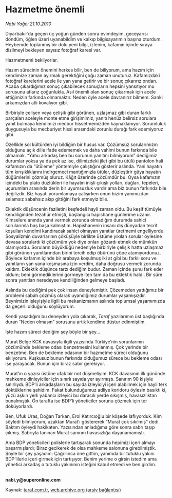 # Hazmetme önemli

*Nabi Yağcı 21.10.2010*

<div class="yazi"><p>Diyarbakır’da geçen üç yoğun günden sonra evimdeyim, geceyarısı döndüm, öğlen üzeri uyanabildim ve kalkıp bilgisayarımın başına oturdum. Heybemde toplanmış bir dolu yeni bilgi, izlenim, kafamın içinde sıraya dizilmeyi bekleyen sayısız fotoğraf karesi var.</p>
<p>Hazmetmemi bekliyorlar. </p>
<p>Hazım sürecinin önemini herkes bilir, ben de biliyorum, ama hazım için kendimize zaman ayırmak gerektiğini çoğu zaman unuturuz. Kafamızdaki fotoğraf karelerini acele ile yan yana getirir ve bir sonuç çıkarırız ondan. Acaba çıkardığımız sonuç çıkabilecek sonuçların hepsini yansıtıyor mu sorusunu atlarız çoğunlukla. Asıl önemli olan sonuç çıkarmak için acele ettiğimizin farkında olmamaktır. Neden öyle acele davranırız bilmem. Sanki arkamızdan atlı kovalıyor gibi. </p>
<p>Birbiriyle çelişen veya çelişik gibi görünen, uzlaşmaz gibi duran farklı parçaları aceleyle monte etme girişimimiz, yanıtı henüz belirsiz sorulara yanıt bulmaya kendimizi mecbur hissetmemizden kaynaklanıyor. Sorumluluk duygusuyla bu mecburiyet hissi arasındaki zorunlu durağı fark edemiyoruz gibi. </p>
<p>Özellikle sol kültürden iyi bildiğim bir husus var. Çözümsüz sorularımızın olduğunu açık dille ifade edememek ve daha vahimi bunun farkında bile olmamak. “Yahu arkadaş ben bu sorunun yanıtını bilmiyorum” dediğimiz durumlar yoksa ya da pek az ise, dilimizdeki jilet gibi bu ütülü pantolon hali kafamızın da “ütüleme” yöntemiyle çalıştığını gösterir aslında. Yani hayatın tüm kırışıklıklarını indirgemeci mantığımızla ütüler, düzleştirir güya hayatın düğümlerini çözmüş oluruz. Kâğıt üzerinde çözümdür bu. Oysa kafamızın içindeki bu plato düzlükleri ile hayatın inişli çıkışlı yolları, dağları, tepeleri, uçurumları arasında derin bir uyumsuzluk vardır ama biz bunun farkında bile değilizdir. Biz hayatı yorumlamaya çalışırken onun bizim yanımızdan selamsız sabahsız akıp gittiğini fark etmeyiz bile. </p>
<p>Eklektik düşüncenin faziletini keşfedeli hayli zaman oldu. Bu keşif tümüyle kendiliğinden tezahür etmişti, başlangıcı hapishane günlerime uzanır. Kimselere anında yanıt vermek zorunda olmadığım durumda sahici sorularımla baş başa kalmıştım. Hapishanenin insanı dış dünyadan tecrit koşulları kendimi kandıracak sahici olmayan yanıtlar üretmemi engelliyordu. Sosyalizmin duvarlarının çöküşüyle birlikte üstüme yıkılan sorular öylesine devasa sorulardı ki çözümüm yok diye onları gözardı etmek de mümkün olamıyordu. Soruların büyüklüğü nedeniyle birbiriyle çelişik hatta uzlaşmaz gibi görünen yanıtlarından birini tercih edip öbürünü çöpe atamıyordunuz. Böylece kafamın içinde bir arabaya koşulmuş iki at gibi bu farklı soru ve yanıtların yan yana koşmasına izin verdim, daha doğrusu vermek zorunda kaldım. Eklektik düşünce tarzı dediğim budur. Zaman içinde şunu fark eder oldum; beni görmediklerimi görmeye iten tam da bu eklektik haldi. Bir süre sonra yanıtları neredeyse kendiliğinden gelmeye başladı. </p>
<p>Aslında bu dediğimi pek çok insan deneylemiştir. Çözemeden yattığımız bir problemi sabah çözmüş olarak uyandığımız durumlar yaşamışızdır. Beynimizin işleyişiyle ilgili bu mekanizmanın aslında toplumsal yaşamımızda da geçerli olduğunu söylüyorum. </p>
<p>Kendi yaşadığım bu deneyden yola çıkarak, <i>Taraf</i> yazılarımın üst başlığında duran “Neden olmasın” sorusunu artık kendime düstur edinmiştim.</p>
<p>İşte hazım süreci dediğim şey böyle bir şey...</p>
<p>Murat Belge KCK davasıyla ilgili yazısında Türkiye’nin sorunlarının çözümünde bekleme odası benzetmesini kullanmış. Çok yerinde bir benzetme. Ben de bekleme odasının bir hazmetme süreci olduğunu ekliyorum. Kuşkusuz bunun farkında olduğumuz sürece bu bekleme odası işe yarayacak. Bunun için biraz sabır gerekiyor. </p>
<p>Murat’ın o yazısı üstüne ufak bir not düşmeliyim. KCK davasının ilk gününde mahkeme dinleyiciler için sınırlı sayıda yer ayırmıştı. Sanırım 90 kişiyle sınırlıydı. BDP’li arkadaşların bu sayıda izleyiciyi içeri alabilmek için hayli terk döktüklerine şahidim. Fakat bulunduğumuz adliye koridoru öylesin basıktı ki, yüzü aşkın yerli yabancı izleyici bu daracık yerde sıkışmış, havasızlıktan bunalmıştık. Ön tarafta ise BDP’li yöneticiler sorunu çözmek için ter döküyorlardı. </p>
<p>Ben, Ufuk Uras, Doğan Tarkan, Erol Katırcıoğlu bir köşede laflıyorduk. Kim söyledi bilmiyorum, uzaktan Murat’ı göstererek “Murat çok sıkılmış” dedi. Baktım öyleydi hakikaten. Yazısından anladığıma göre sonra sabrı taşıp çıkmış. Sabrıyla tanınan Murat sanırım havasızlığa dayanamamıştı. </p>
<p>Ama BDP yöneticileri polislerle tartışarak sonunda hepimizi içeri almayı başarmışlardı; Biraz gecikerek de olsa mahkeme salonuna girebilmiştik. Şöyle bir şey yaşadım: Çağrılınca öne gittim, yanımda bir tutuklu yakını BDP’lilerle içeri girmek için tartışıyor. Benim yerime o girsin istedim ama yönetici arkadaş o tutuklu yakınının isteğini kabul etmedi ve ben girdim.</p>
<p><b><br/>nabi.y@superonline.com</b></p></div>

Kaynak: [taraf.com.tr](http://www.taraf.com.tr:80/nabi-yagci/makale-hazmetme-onemli.htm), [web.archive.org (arşiv bağlantısı)](http://web.archive.org/web/20101022213718/http://www.taraf.com.tr:80/nabi-yagci/makale-hazmetme-onemli.htm)
